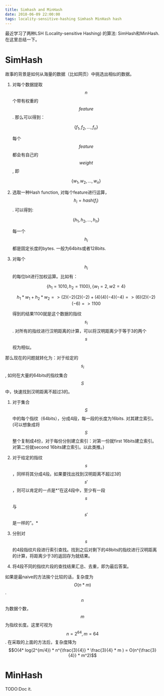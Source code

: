 ```yaml
---
title: Simhash and MinHash
date: 2018-06-09 22:00:00
tags: locality-sensitive-hashing Simhash MinHash hash
---
```


最近学习了两种LSH (Locality-sensitive Hashing) 的算法: SimHash和MinHash. 在这里总结一下。

<!-- more -->

# SimHash

故事的背景是如何从海量的数据（比如网页）中挑选出相似的数据。

1. 对每个数据提取$$n$$个带有权重的$$feature$$. 那么可以得到：

    $$\{ f_{1}, f_{2}, … , f_{n} \}$$

    每个$$feature$$都会有自己的$$weight$$, 即

    $$\{ w_{1}, w_{2}, ... , w_{n} \}$$

1. 选取一种Hash function, 对每个feature进行运算，$$h_{i} = hash(f_{i})$$. 可以得到:

    $$\{ h_{1}, h_{2}, … , h_{n} \}$$

    每一个$$h_{i}$$都是固定长度的bytes. 一般为64bits或者128bits.

1. 对每个$$h_{i}$$的每位bit进行加权运算。比如有：

    $$\{ h_{1}=1010, h_{2}=1100 \}, \{w_{1}=2, w{2}=4 \}$$

    $$h_{1}* w_{1} + h_{2}*w_{2} => (2)(-2)(2)(-2) + (4)(4)(-4)(-4) => (6)(2)(-2)(-6) => 1100$$

    得到的结果1100就是这个数据的指纹$$s_{i}$$. 对所有的指纹进行汉明距离的计算，可以将汉明距离少于等于3的两个$$s$$视为相似。

那么现在的问题就转化为：对于给定的$$s_{i}$$, 如何在大量的64bits的指纹集合$$S$$中，快速找到汉明距离不超过3的。

1. 对于集合$$S$$中的每个指纹（64bits），分成4段，每一段的长度为16bits. 对其建立索引。 (可以想象成将$$S$$整个复制成4份，对于每份分别建立索引：对第一份就first 16bits建立索引。对第二份就second 16bits建立索引。以此类推。)

1. 对于给定的指纹$$s$$，同样将其分成4段。如果要找出找到汉明距离不超过3的$$s'$$，则可以肯定的一点是*“在这4段中，至少有一段 $$s$$与$$s'$$是一样的”。*

1. 分别对$$s$$的4段指纹片段进行索引查找。找到之后对剩下的48bits的指纹进行汉明距离的计算，将距离少于3的返回存为就结果。

1. 将4段不同的指纹片段的查找结果汇总、去重，即为最后答案。

如果是最naive的方法挨个比较的话，复杂度为$$O(n*m)$$. $$n$$为数据个数，$$m$$为指纹长度。这里可视为$$n=2^{64}, m=64$$. 在采取的上面的方法后，复杂度降为$$O(4* log(2^{m/4}) * n^{\frac{3}{4}} * \frac{3}{4} * m ) = O(n^{\frac{3}{4}} * m^2)$$

# MinHash
TODO:Doc it.